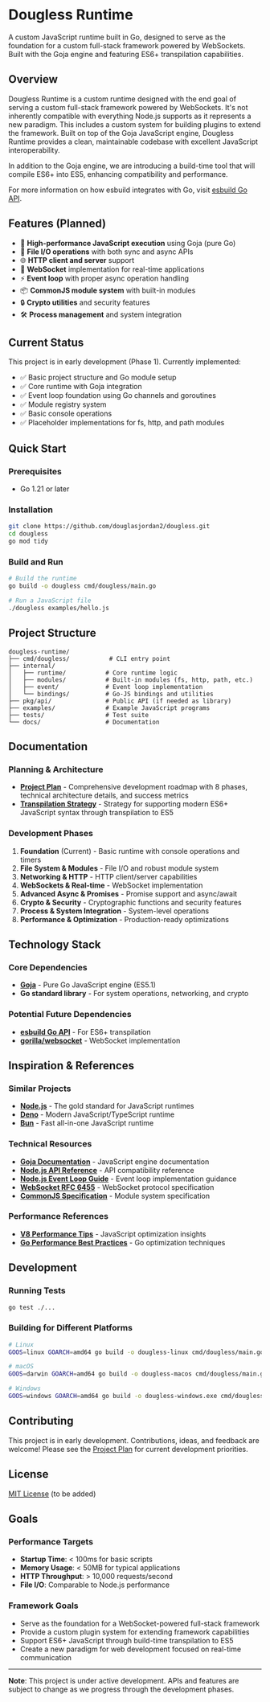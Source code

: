 # Dougless Runtime

A custom JavaScript runtime built in Go, designed to serve as the foundation for a custom full-stack framework powered by WebSockets. Built with the Goja engine and featuring ES6+ transpilation capabilities.

## Overview

Dougless Runtime is a custom runtime designed with the end goal of serving a custom full-stack framework powered by WebSockets. It's not inherently compatible with everything Node.js supports as it represents a new paradigm. This includes a custom system for building plugins to extend the framework. Built on top of the Goja JavaScript engine, Dougless Runtime provides a clean, maintainable codebase with excellent JavaScript interoperability.

In addition to the Goja engine, we are introducing a build-time tool that will compile ES6+ into ES5, enhancing compatibility and performance.

For more information on how esbuild integrates with Go, visit [esbuild Go API](https://pkg.go.dev/github.com/evanw/esbuild/pkg/api).

## Features (Planned)

- 🚀 **High-performance JavaScript execution** using Goja (pure Go)
- 📁 **File I/O operations** with both sync and async APIs
- 🌐 **HTTP client and server** support
- 🔌 **WebSocket** implementation for real-time applications
- ⚡ **Event loop** with proper async operation handling
- 📦 **CommonJS module system** with built-in modules
- 🔒 **Crypto utilities** and security features
- 🛠️ **Process management** and system integration

## Current Status

This project is in early development (Phase 1). Currently implemented:
- ✅ Basic project structure and Go module setup
- ✅ Core runtime with Goja integration
- ✅ Event loop foundation using Go channels and goroutines
- ✅ Module registry system
- ✅ Basic console operations
- ✅ Placeholder implementations for fs, http, and path modules

## Quick Start

### Prerequisites
- Go 1.21 or later

### Installation
```bash
git clone https://github.com/douglasjordan2/dougless.git
cd dougless
go mod tidy
```

### Build and Run
```bash
# Build the runtime
go build -o dougless cmd/dougless/main.go

# Run a JavaScript file
./dougless examples/hello.js
```

## Project Structure

```
dougless-runtime/
├── cmd/dougless/           # CLI entry point
├── internal/
│   ├── runtime/           # Core runtime logic
│   ├── modules/           # Built-in modules (fs, http, path, etc.)
│   ├── event/             # Event loop implementation
│   └── bindings/          # Go-JS bindings and utilities
├── pkg/api/               # Public API (if needed as library)
├── examples/              # Example JavaScript programs
├── tests/                 # Test suite
└── docs/                  # Documentation
```

## Documentation

### Planning & Architecture
- **[Project Plan](docs/project_plan.md)** - Comprehensive development roadmap with 8 phases, technical architecture details, and success metrics
- **[Transpilation Strategy](docs/transpilation_strategy.md)** - Strategy for supporting modern ES6+ JavaScript syntax through transpilation to ES5

### Development Phases
1. **Foundation** (Current) - Basic runtime with console operations and timers
2. **File System & Modules** - File I/O and robust module system
3. **Networking & HTTP** - HTTP client/server capabilities
4. **WebSockets & Real-time** - WebSocket implementation
5. **Advanced Async & Promises** - Promise support and async/await
6. **Crypto & Security** - Cryptographic functions and security features
7. **Process & System Integration** - System-level operations
8. **Performance & Optimization** - Production-ready optimizations

## Technology Stack

### Core Dependencies
- **[Goja](https://github.com/dop251/goja)** - Pure Go JavaScript engine (ES5.1)
- **Go standard library** - For system operations, networking, and crypto

### Potential Future Dependencies
- **[esbuild Go API](https://pkg.go.dev/github.com/evanw/esbuild/pkg/api)** - For ES6+ transpilation
- **[gorilla/websocket](https://github.com/gorilla/websocket)** - WebSocket implementation

## Inspiration & References

### Similar Projects
- **[Node.js](https://nodejs.org/)** - The gold standard for JavaScript runtimes
- **[Deno](https://deno.land/)** - Modern JavaScript/TypeScript runtime
- **[Bun](https://bun.sh/)** - Fast all-in-one JavaScript runtime

### Technical Resources
- **[Goja Documentation](https://github.com/dop251/goja)** - JavaScript engine documentation
- **[Node.js API Reference](https://nodejs.org/api/)** - API compatibility reference
- **[Node.js Event Loop Guide](https://nodejs.org/en/docs/guides/event-loop-timers-and-nexttick/)** - Event loop implementation guidance
- **[WebSocket RFC 6455](https://tools.ietf.org/html/rfc6455)** - WebSocket protocol specification
- **[CommonJS Specification](http://wiki.commonjs.org/wiki/Modules/1.1)** - Module system specification

### Performance References
- **[V8 Performance Tips](https://v8.dev/docs/turbofan)** - JavaScript optimization insights
- **[Go Performance Best Practices](https://github.com/dgryski/go-perfbook)** - Go optimization techniques

## Development

### Running Tests
```bash
go test ./...
```

### Building for Different Platforms
```bash
# Linux
GOOS=linux GOARCH=amd64 go build -o dougless-linux cmd/dougless/main.go

# macOS
GOOS=darwin GOARCH=amd64 go build -o dougless-macos cmd/dougless/main.go

# Windows
GOOS=windows GOARCH=amd64 go build -o dougless-windows.exe cmd/dougless/main.go
```

## Contributing

This project is in early development. Contributions, ideas, and feedback are welcome! Please see the [Project Plan](docs/project_plan.md) for current development priorities.

## License

[MIT License](LICENSE) (to be added)

## Goals

### Performance Targets
- **Startup Time**: < 100ms for basic scripts
- **Memory Usage**: < 50MB for typical applications  
- **HTTP Throughput**: > 10,000 requests/second
- **File I/O**: Comparable to Node.js performance

### Framework Goals
- Serve as the foundation for a WebSocket-powered full-stack framework
- Provide a custom plugin system for extending framework capabilities
- Support ES6+ JavaScript through build-time transpilation to ES5
- Create a new paradigm for web development focused on real-time communication

---

**Note**: This project is under active development. APIs and features are subject to change as we progress through the development phases.
